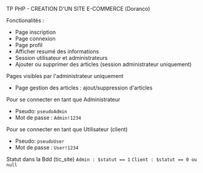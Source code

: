 
TP PHP - CREATION D'UN SITE E-COMMERCE (Doranco)

Fonctionalités : 
- Page inscription 
- Page connexion
- Page profil
- Afficher resumé des informations 
- Session utilisateur et administrateurs
- Ajouter ou supprimer des articles (session administrateur uniquement)

Pages visibles par l'administrateur uniquement
- Page gestion des articles : ajout/suppression d'articles

Pour se connecter en tant que Administrateur
- Pseudo: `pseudoAdmin`
- Mot de passe : `Admin!1234`

Pour se connecter en tant que Utilisateur (client)
- Pseudo: `pseudoUser`
- Mot de passe : `User!1234`

Statut dans la Bdd (tic_site)
`Admin : $statut == 1`
`Client : $statut == 0 ou null`
